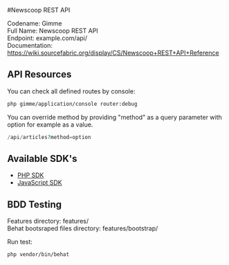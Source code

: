 #Newscoop REST API

Codename: Gimme  
Full Name: Newscoop REST API  
Endpoint: example.com/api/  
Documentation: https://wiki.sourcefabric.org/display/CS/Newscoop+REST+API+Reference

## API Resources
You can check all defined routes by console:

```bash
php gimme/application/console router:debug
```
You can override method by providing "method" as a query parameter with option for example as a value.

```php
/api/articles?method=option
```

## Available SDK's

* [PHP SDK][1]
* [JavaScript SDK][2]

## BDD Testing

Features directory: features/  
Behat bootsraped files directory: features/bootstrap/

Run test:

```bash
php vendor/bin/behat
```

[1]: https://github.com/sourcefabric/newscoop-api-php-sdk
[2]: https://github.com/sourcefabric/newscoop-api-js-sdk